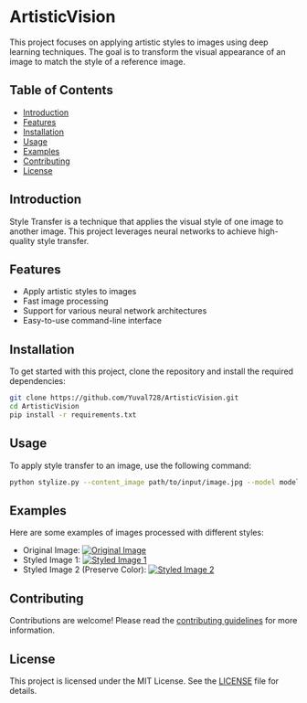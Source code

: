 # ArtisticVision

This project focuses on applying artistic styles to images using deep learning techniques. The goal is to transform the visual appearance of an image to match the style of a reference image.

## Table of Contents
- [Introduction](#introduction)
- [Features](#features)
- [Installation](#installation)
- [Usage](#usage)
- [Examples](#examples)
- [Contributing](#contributing)
- [License](#license)

## Introduction
Style Transfer is a technique that applies the visual style of one image to another image. This project leverages neural networks to achieve high-quality style transfer.

## Features
- Apply artistic styles to images
- Fast image processing
- Support for various neural network architectures
- Easy-to-use command-line interface

## Installation
To get started with this project, clone the repository and install the required dependencies:

```bash
git clone https://github.com/Yuval728/ArtisticVision.git
cd ArtisticVision
pip install -r requirements.txt
```

## Usage
To apply style transfer to an image, use the following command:

```bash
python stylize.py --content_image path/to/input/image.jpg --model model/model.pt --output_image path/to/output/image.jpg --preserve_color   
```

## Examples
Here are some examples of images processed with different styles:

- Original Image: [![Original Image](assets/dancing.jpg)](assets/dancing.jpg)
- Styled Image 1: [![Styled Image 1](assets/output.jpg)](assets/output.jpg)
- Styled Image 2 (Preserve Color): [![Styled Image 2](assets/output_color.jpg)](assets/output_color.jpg)

## Contributing
Contributions are welcome! Please read the [contributing guidelines](CONTRIBUTING.md) for more information.

## License
This project is licensed under the MIT License. See the [LICENSE](LICENSE) file for details.
